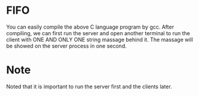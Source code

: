 # FIFO
You can easily compile the above C language program by gcc. After compiling, we can first run the server and open another terminal to run the client with ONE AND ONLY ONE string massage behind it. The massage will be showed on the server process in one second.
# Note
Noted that it is important to run the server first and the clients later.
